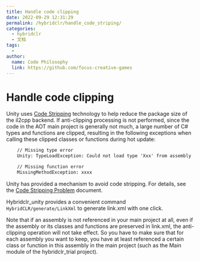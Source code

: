 ```yaml
---
title: Handle code clipping
date: 2022-09-29 12:31:29
permalink: /hybridclr/handle_code_striping/
categories:
  - hybridclr
  - 文档
tags:
  - 
author: 
  name: Code Philosophy
  link: https://github.com/focus-creative-games
---
```


# Handle code clipping

Unity uses [Code Stripping](https://docs.unity3d.com/Manual/ManagedCodeStripping.html) technology to help reduce the package size of the il2cpp backend. If anti-clipping processing is not performed, since the code in the AOT main project is generally not much, a large number of C# types and functions are clipped, resulting in the following exceptions when calling these clipped classes or functions during hot update:

```txt
    // Missing type error
    Unity: TypeLoadException: Could not load type 'Xxx' from assembly 'yyy'

    // Missing function error
    MissingMethodException: xxxx
```

Unity has provided a mechanism to avoid code stripping. For details, see the [Code Stripping Problem](/en/hybridclr/code_striping/) document.

Hybridclr_unity provides a convenient command `HybridCLR/generate/LinkXml` to generate link.xml with one click.

Note that if an assembly is not referenced in your main project at all, even if the assembly or its classes and functions are preserved in link.xml, the anti-clipping operation will not take effect.
So you have to make sure that for each assembly you want to keep, you have at least referenced a certain class or function in this assembly in the main project (such as the Main module of the hybridclr_trial project).


